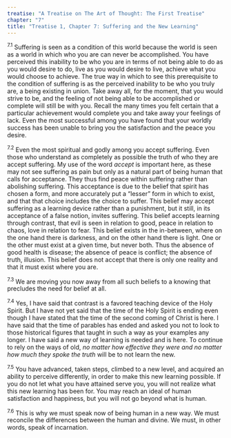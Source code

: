 ```yaml
---
treatise: "A Treatise on The Art of Thought: The First Treatise"
chapter: "7"
title: "Treatise 1, Chapter 7: Suffering and the New Learning"
---
```


<sup>7.1</sup> Suffering is seen as a condition of this world because
the world is seen as a world in which who you are can never be
accomplished. You have perceived this inability to be who you are in
terms of not being able to do as you would desire to do, live as you
would desire to live, achieve what you would choose to achieve. The true
way in which to see this prerequisite to the condition of suffering is
as the perceived inability to be who you truly are, a being existing in
union. Take away all, for the moment, that you would strive to be, and
the feeling of not being able to be accomplished or complete will still
be with you. Recall the many times you felt certain that a particular
achievement would complete you and take away your feelings of lack. Even
the most successful among you have found that your worldly success has
been unable to bring you the satisfaction and the peace you desire. 

<sup>7.2</sup> Even the most spiritual and godly among you accept
suffering. Even those who understand as completely as possible the truth
of who they are accept suffering. My use of the word *accept* is
important here, as these may not see suffering as pain but only as a
natural part of being human that calls for acceptance. They thus find
peace within suffering rather than abolishing suffering. This acceptance
is due to the belief that spirit has chosen a form, and more accurately
put a “lesser” form in which to exist, and that that choice includes the
choice to suffer. This belief may accept suffering as a learning device
rather than a punishment, but it still, in its acceptance of a false
notion, invites suffering. This belief accepts learning through
contrast, that evil is seen in relation to good, peace in relation to
chaos, love in relation to fear. This belief exists in the in-between,
where on the one hand there is darkness, and on the other hand there is
light. One or the other must exist at a given time, but never both. Thus
the absence of good health is disease; the absence of peace is conflict;
the absence of truth, illusion. This belief does not accept that there
is only one reality and that it must exist where you are. 

<sup>7.3</sup> We are moving you now away from all such beliefs to a
knowing that precludes the need for belief at all. 

<sup>7.4</sup> Yes, I have said that contrast is a favored teaching
device of the Holy Spirit. But I have not yet said that the time of the
Holy Spirit is ending even though I have stated that the time of the
second coming of Christ is here. I have said that the time of parables
has ended and asked you not to look to those historical figures that
taught in such a way as your examples any longer. I have said a new way
of learning is needed and is here. To continue to rely on the ways of
old, *no matter how effective they were and no matter how much they
spoke the truth* will be to not learn the new. 

<sup>7.5</sup> You have advanced, taken steps, climbed to a new level,
and acquired an ability to perceive differently, in order to make this
new learning possible. If you do not let what you have attained serve
you, you will not realize what this new learning has been for. You may
reach an ideal of human satisfaction and happiness, but you will not go
beyond what is human.  

<sup>7.6</sup> This is why we must speak now of being human in a new
way. We must reconcile the differences between the human and divine. We
must, in other words, speak of incarnation.

